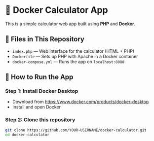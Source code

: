 # 🧮 Docker Calculator App

This is a simple calculator web app built using **PHP** and **Docker**.

## 📁 Files in This Repository

- `index.php` — Web interface for the calculator (HTML + PHP)
- `Dockerfile` — Sets up PHP with Apache in a Docker container
- `docker-compose.yml` — Runs the app on `localhost:8080`

## 🚀 How to Run the App

### Step 1: Install Docker Desktop
- Download from https://www.docker.com/products/docker-desktop
- Install and open Docker

### Step 2: Clone this repository
```bash
git clone https://github.com/YOUR-USERNAME/docker-calculator.git
cd docker-calculator
